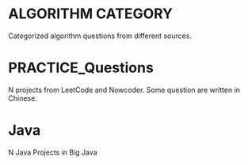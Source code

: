 # ALGORITHM CATEGORY
Categorized algorithm questions from different sources.

# PRACTICE_Questions
N projects from LeetCode and Nowcoder. Some question are written in Chinese. 
  
# Java
N Java Projects in Big Java  